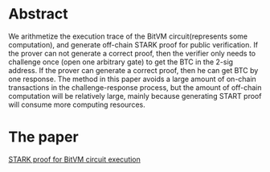 # Abstract
We arithmetize the execution trace of the BitVM circuit(represents some computation), and generate off-chain STARK proof for public verification. If the prover can not generate a correct proof, then the verifier only needs to challenge once (open one arbitrary gate) to get the BTC in the 2-sig address. If the prover can generate a correct proof, then he can get BTC by one response. The method in this paper avoids a large amount of on-chain transactions in the challenge-response process, but the amount of off-chain computation will be relatively large, mainly because generating START proof will consume more computing resources.

# The paper

[STARK proof for BitVM circuit execution](https://github.com/neocarmack/STARK/blob/main/STARK%20proof%20for%20BitVM%20circuit%20execution.pdf)

